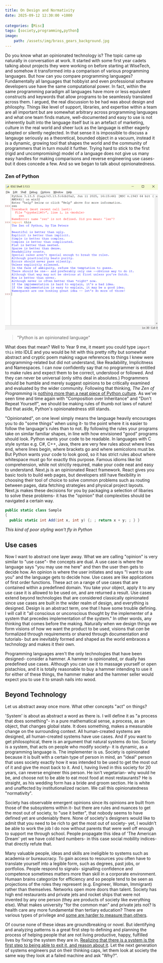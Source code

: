 ```yaml
---
title: On Design and Normativity
date: 2025-09-12 12:30:00 +1000

categories: [Misc]
tags: [society,programming,python]
image:
    path: /assets/img/brass_gears_background.jpg
---
```


Do you know what an opinionated technology is? The topic came up naturally in conversation at work. It started with some first year cadets talking about projects they were working on before starting at WiseTech, and somehow it transformed into a comparison of various programming languages. But how can you compare programming languages? Fundamentally all languages that hobbyist and even professional software developers use have the same computational power. In fact, within the same programming paradigm all languages have more or less equivalent constructs and keywords that allow programs to be seamlessly translated across them. I argued, the real discussion to be had was about design and philosphy. Things like level of support, libraries, and expertise within a team are all important but are somewhat arbitrary across programming languages and what one team finds mature, well-documented and easy to use is not inherently built into the language itself but is an artefact of marketing, culture in the real world and sheer luck as the language is either eagerly adopted or silently neglected. In that sense it is impossible to discuss a langauge seriously as a theoretical, bounded object in a vacuum, instead it is a dynamic, growing tool that shapes the world and the community of programmers that in turn mould it further. Trying hard to stick to the first (rigid and uncompromising) model of a language does not give us many easy handles for making comparisons and reverse engineering use cases- but it does concede a few. And so we began to talk about opinionatedness.

### Zen of Python

![Import this](/assets/img/import_this.png)

> "Python is an opinionated language"

What does that mean? Well to Year 9 me, it meant you could type `import this` into IDLE and you would be hit with this pretty nifty but somewhat abstract and cryptic poem making vague references to things I knew were programming-related but did not understand, like Readability, Implicitness and Namespaces. I can now confidently say that no programmer is entitled to make rules and expect them to be correct, understood or followed. And they can never be universal (only siths deal in absolutes.)  Programmers should be humble and merely suggest opinions to be critically examined and evaluated by the wider community. Following that thinking, *The Zen of Programming* is [nothing more than a neat piece of Python culture](https://www.reddit.com/r/programming/comments/9ga0m4/comment/e6310nw/?utm_source=share&utm_medium=web3x&utm_name=web3xcss&utm_term=1&utm_content=share_button). As we've seen time and time again with "Composition over Inheritance" and "Don't Repeat Yourself", we should be making rules of thumb not laws of nature! But that aside, Python's opinionatedness still stands.

"Opinionated", on one level simply means the language heavily encourages you to do "some things" when using it- to the point where it is easier to follow the language's rules than to not. By following the rules your programs take on similar familiar shapes, in line with how envisioned "good" programs should look. Python wants your code to be readable. In languages with C style syntax e.g. C#, C++, Java, there are very few rules about where lines end, where lines begin, where brackets go and where semicolons must be. But Python wants your code to look good, so it has strict rules about where whitespace must go for exactly this purpose. Famous idioms like list comprehension, while not strictly required, make your code neat and easy to understand. Next.js is an opinionated React framework. React gives you basic tools to build web pages, but developers still have flexibility in choosing their tool of choice to solve common problems such as routing between pages, data fetching strategies and physical project layouts. Next.js makes these decisions for you by packaging a selection of libaries to solve these problems- it has the "opinion" that complexities should be navigated a certain way.

```csharp
public static class Sample
{
  public static int Add(int x, int y) {; ; return x + y; ; } }
```
*This kind of poor styling won't fly in Python*

## Use cases

Now I want to abstract one layer away. What we are calling "opinion" is very similar to "use case"- the concepts are dual. A use case is where the language says "you may use me here" and then the user then gets to decide how. An opinion is where the user initiates and says "I want to use you" and the language gets to decide how. Use cases are like applications of first order functions. These act on a range of use cases that are contained within a predefined domain. You take your object, apply it to any use case it is allowed to be used on, and are returned a result. Use cases extend beyond technologies that are considered classically opinionated since use cases are built in the wider realm of design, and everything is designed. Design is an abstract term, one that I have some trouble defining. I will call it "all conscious or unconscious thought by the implementer of a system that precedes implementation of the system." In other words, any thinking that comes before the making. Naturally when we design things we form visions of how we want the product to be used, visions that *can* be formalized through requirements or shared through documentation and tutorials- but are inevitably formed and shaped as the world embraces a technology and makes it their own.

Programming languages aren't the only technologies that have been designed- consider a hammer. A hammer is opinionated, or dually has predefined use cases. Although you can use it to massage yourself or open pistachios, and it is totally reasonable to buy a hammer intending to use it for either of these things, the hammer maker and the hammer seller would expect you to use it to smash nails into wood.

## Beyond Technology

Let us abstract away once more. What other concepts "act" on things?

'System' is about as abstract a word as there is. I will define it as "a process that does something"- in a pure mathematical sense, a process, as an object, that changes global state. It does something, makes a measurable change on the surrounding context. All human-created systems are designed, all human-created systems have use cases. And if you want to get philosophical, there is an argument that natural systems do too. Society is a system, that acts on people who modify society- it is dynamic, as a programming language is. The implementer is us. Society is opinionated because it is built with a certain type of person in mind, an "ideal" person that uses society exactly how it was intended to be used to get the most out of it and give the most back to it. And I, having lived in this society for 20 years, can reverse engineer this person. He isn't vegetarian- why would he be, and choose not to be able to eat most food at most restaurants? He is straight, as his wedding form has a bride and groom section. He is white and unaffected by institutionalized racism. We call this opinionatedness "normativity".

Society has observable emergent opinions since its opinions are built from those of the subsystems within it- but there are rules and nuances to get the most out of society, to "use it better", that nobody seems to have defined yet are undeniably there. None of society's designers would like to admit that you need to be rich to get the most out of society- yet, I wouldn't be able to work the job I do now without parents that were well off enough to support me through school. People propagate this idea of 'The American Dream' yet we have cold hard numbers- in this case social mobility indices- that directly refute that.

Many valuable people, ideas and skills are ineligible to systems such as academia or bureaucracy. To gain access to resources you often have to translate yourself into a legible form, such as degrees, past jobs, or portfolios. People respond to signals- signalling confidence and competence sometimes matters more than skill in a corporate environment. Humaan brains categorize for efficiency and so people tend to be seen as projections of the roles they represent (e.g. Engineer, Woman, Immigrant) rather than themselves. Networks open more doors than talent. Society has high end restaurants and private jets and rocket ships that were not invented by any one person (they are products of society like everything else). What makes university "for the common man" and private jets not? Is health care any more fundamental than tertiary education? There are various types of privilege and [some are harder to measure than others](https://www.rnz.co.nz/news/the-wireless/373065/the-pencilsword-on-a-plate).

Of course none of these ideas are groundbreaking or novel. But identifying and analyzing patterns is a great first step to defining and planning the process of helping people that are not living productive, happy, fulfilled lives by fixing the system they are in. [Realizing that there is a system is the first step to being able to exit it, and reason about it](https://www.physixfan.com/wp-content/files/GEBen.pdf#page=45). Let the next generation of systems engineers put on their thinking caps, let them look at society the same way they look at a failed machine and ask "Why?".